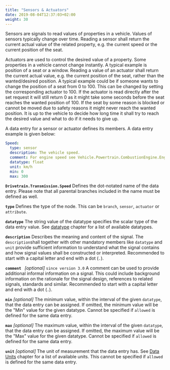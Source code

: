 ```yaml
---
title: "Sensors & Actuators"
date: 2019-08-04T12:37:03+02:00
weight: 30
---
```


Sensors are signals to read values of properties in a vehicle. Values of sensors typically change over time. Reading a sensor shall return the current actual value of the related property, e.g. the current speed or the current position of the seat.

Actuators are used to control the desired value of a property. Some properties in a vehicle cannot change instantly. A typical example is position of a seat or a window. Reading a value of an actuator shall return the current actual value, e.g. the current position of the seat, rather than the wanted/desired position. A typical example could be if someone wants to change the position of a seat from 0 to 100. This can be changed by setting the corresponding actuator to 100. If the actuator is read directly after the set request it will still return 0 as it might take some seconds before the seat reaches the wanted position of 100. If the seat by some reason is blocked or cannot be moved due to safety reasons it might never reach the wanted position. It is up to the vehicle to decide how long time it shall try to reach the desired value and what to do if it needs to give up.

A data entry for a sensor or actuator defines its members. A data
entry example is given below:

```YAML
Speed:
  type: sensor
  description: The vehicle speed.
  comment: For engine speed see Vehicle.Powertrain.CombustionEngine.Engine.Speed.
  datatype: float
  unit: km/h
  min: 0
  max: 300
```

**```Drivetrain.Transmission.Speed```**
Defines the dot-notated name of the data entry. Please note that
all parental branches included in the name must be defined as well.

**```type```**
Defines the type of the node. This can be `branch`,
`sensor`, `actuator` or `attribute`.

**```datatype```**
The string value of the datatype specifies the scalar type of the data entry
value. See [datatype](/vehicle_signal_specification/rule_set/data_entry/data_types/) chapter for a list of available datatypes.

**```description```**
Describes the meaning and content of the signal.
The `description`shall together with other mandatory members like `datatype` and `unit` provide sufficient information
to understand what the signal contains and how signal values shall be constructed or interpreted.
Recommended to start with a capital letter and end with a dot (`.`).

**```comment ```**  *[optional]* `since version 3.0`
A comment can be used to provide additional informal information on a signal.
This could include background information on the rationale for the signal design,
references to related signals, standards and similar.
Recommended to start with a capital letter and end with a dot (`.`).

**```min```** *[optional]*
The minimum value, within the interval of the given ```datatype```, that the
data entry can be assigned.
If omitted, the minimum value will be the "Min" value for the given datatype.
Cannot be specified if ```allowed``` is defined for the same data entry.

**```max```** *[optional]*
The maximum value, within the interval of the given ```datatype```, that the
data entry can be assigned.
If omitted, the maximum value will be the "Max" value for the given datatype.
Cannot be specified if ```allowed``` is defined for the same data entry.

**```unit```** *[optional]*
The unit of measurement that the data entry has. See [Data Units](/vehicle_signal_specification/rule_set/data_entry/data_unit_types/)
chapter for a list of available units. This
cannot be specified if ```allowed``` is defined for the same data entry.
